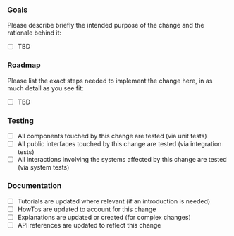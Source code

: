 ### Goals

Please describe briefly the intended purpose of the change and the rationale behind it:

- [ ] TBD

### Roadmap

Please list the exact steps needed to implement the change here, in as much detail as you see fit:

- [ ] TBD

### Testing

- [ ] All components touched by this change are tested (via unit tests)
- [ ] All public interfaces touched by this change are tested (via integration tests)
- [ ] All interactions involving the systems affected by this change are tested (via system tests)

### Documentation

- [ ] Tutorials are updated where relevant (if an introduction is needed)
- [ ] HowTos are updated to account for this change
- [ ] Explanations are updated or created (for complex changes)
- [ ] API references are updated to reflect this change
